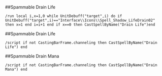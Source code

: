 ##Spammable Drain Life
```
/run local i,x=1,0 while UnitDebuff("target",i) do if UnitDebuff("target",i)=="Interface\\Icons\\Spell_Shadow_LifeDrain02" then x=1 end i=i+1 end if x==0 then CastSpellByName("Drain Life")end
```
 

##Spammable Drain Life
```
/script if not CastingBarFrame.channeling then CastSpellByName("Drain Life") end
```
 

##Spammable Drain Mana
```
/script if not CastingBarFrame.channeling then CastSpellByName("Drain Mana") end
``` 